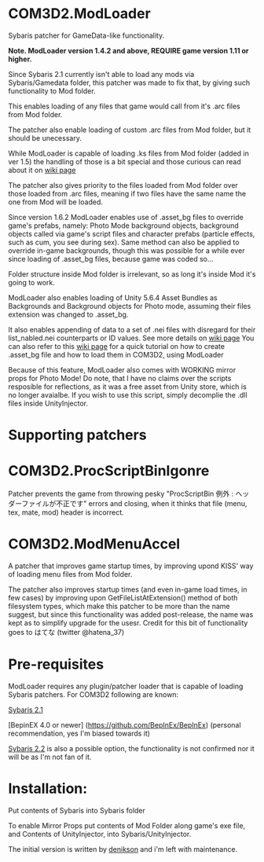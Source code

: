 # COM3D2.ModLoader
Sybaris patcher for GameData-like functionality.

**Note. ModLoader version 1.4.2 and above, REQUIRE game version 1.11 or higher.**

Since Sybaris 2.1 currently isn't able to load any mods via Sybaris/Gamedata folder, this patcher was made to fix that, by giving such functionality to Mod folder.

This enables loading of any files that game would call from it's .arc files from Mod folder.

The patcher also enable loading of custom .arc files from Mod folder, but it should be unecessary.

While ModLoader is capable of loading .ks files from Mod folder (added in ver 1.5) the handling of those is a bit special and those curious can read about it on [wiki page](https://github.com/Neerhom/COM3D2.ModLoader/wiki/Tech-behind-.arc-and-.ks-loading)

The patcher also gives priority to the files loaded from Mod folder over those loaded from .arc files, meaning if two files have the same name the one from Mod will be loaded.

Since version 1.6.2 ModLoader enables use of .asset_bg files to override game's prefabs, namely: Photo Mode background objects, background objects called via game's script files and character prefabs (particle effects, such as cum, you see during sex). Same method can also be applied to override in-game backgrounds, though this was possible for a while ever since loading of .asset_bg files, because game was coded so...

Folder structure inside Mod folder is irrelevant, so as long it's inside Mod it's going to work. 

ModLoader also enables loading of Unity 5.6.4 Asset Bundles as Backgrounds and Background objects for Photo mode, assuming their files extension was changed to .asset_bg.

It also enables appending of data to a set of .nei files with disregard for their list_nabled.nei counterparts or ID values.
See more details on [wiki page](https://github.com/Neerhom/COM3D2.ModLoader/wiki/.asset_bg-files-and-NEI-append)
You can also refer to this [wiki page](https://github.com/Neerhom/COM3D2.ModLoader/wiki/Creating-.asset_bg-files) for a quick tutorial on how to create .asset_bg file and how to load them in COM3D2, using ModLoader

Because of this feature, ModLoader also comes with WORKING mirror props for Photo Mode!
Do note, that I have no claims over the scripts resposible for reflections, as it was a free asset from Unity store, which is no longer avaialbe. If you wish to use this script, simply decomplie the .dll files inside UnityInjector.

# Supporting patchers

# COM3D2.ProcScriptBinIgonre
Patcher prevents the game from throwing pesky "ProcScriptBin 例外 : ヘッダーファイルが不正です" errors and closing, when it thinks that file (menu, tex, mate, mod) header is incorrect.

# COM3D2.ModMenuAccel

A patcher that improves game startup times, by improving upond KISS' way of loading menu files from Mod folder.

The patcher also improves startup times (and even in-game load times, in few cases) by improving upon GetFileListAtExtension() method of both filesystem types, which make this patcher to be more than the name suggest, but since this functionality was added post-release, the name was kept as to simplify upgrade for the usesr. Credit for this bit of functionality goes to  はてな (twitter @hatena_37)

# Pre-requisites
ModLoader requires any plugin/patcher loader that is capable of loading Sybaris patchers. 
For COM3D2 following are known:

[Sybaris 2.1](https://ux.getuploader.com/cm3d2_j/download/68)

[BepinEX 4.0 or newer] (https://github.com/BepInEx/BepInEx) (personal recommendation, yes I'm biased towards it)

[Sybaris 2.2](https://ux.getuploader.com/cm3d2_j/download/154) is also a possible option, the functionality is not confirmed nor it will be as I'm not fan of it.


# Installation:

Put contents of Sybaris into Sybaris folder

To enable Mirror Props put contents of Mod Folder along game's exe file, and Contents of UnityInjector, into Sybaris/UnityInjector.

The initial version is written by [denikson](https://github.com/denikson) and i'm left with maintenance.
